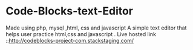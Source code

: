 # Code-Blocks-text-Editor
Made using php, mysql ,html, css and javascript
A simple text editor that helps  user practice html,css and javascript . 
Live hosted link ::http://codeblocks-project-com.stackstaging.com/
